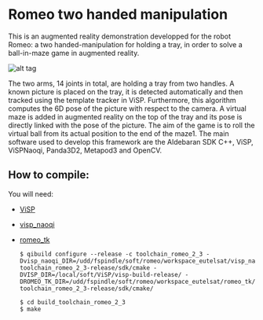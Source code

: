 # Romeo two handed manipulation

This is an augmented reality demonstration developped for the robot Romeo: a two handed-manipulation for holding a tray, in order to solve a ball-in-maze game in augmented reality.

![alt tag](http://img.youtube.com/vi/-wIzJ2Ckifg/maxresdefault.jpg)

The two arms, 14 joints in total, are holding a tray from two handles. A known picture is placed on the tray, it is detected automatically and then tracked using the template tracker in ViSP. Furthermore, this algorithm computes the 6D pose of the picture with respect to the camera. A virtual maze is added in augmented reality on the top of the tray and its pose is directly linked with the pose of the picture. The aim of the game is to roll the virtual ball from its actual position to the end of the maze1. The main software used to develop this framework are the Aldebaran SDK C++, ViSP, ViSPNaoqi, Panda3D2, Metapod3 and OpenCV.


## How to compile:
You will need:
* [ViSP](https://visp.inria.fr/)
* [visp_naoqi](https://github.com/lagadic/visp_naoqi)
* [romeo_tk](https://github.com/lagadic/romeo_tk)


  ```
  $ qibuild configure --release -c toolchain_romeo_2_3 -Dvisp_naoqi_DIR=/udd/fspindle/soft/romeo/workspace_eutelsat/visp_naoqi/build-toolchain_romeo_2_3-release/sdk/cmake -DVISP_DIR=/local/soft/ViSP/visp-build-release/ -DROMEO_TK_DIR=/udd/fspindle/soft/romeo/workspace_eutelsat/romeo_tk/build-toolchain_romeo_2_3-release/sdk/cmake/
  
  $ cd build_toolchain_romeo_2_3
  $ make
```
